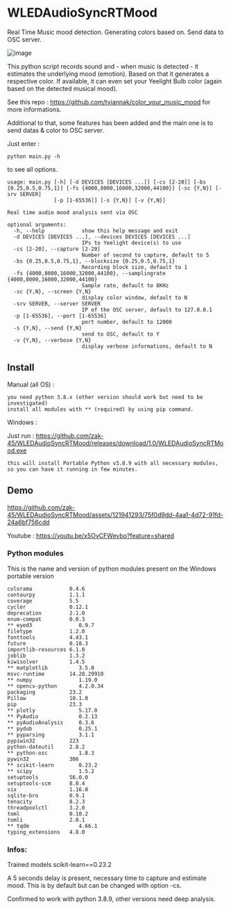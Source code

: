 # WLEDAudioSyncRTMood

Real Time Music mood detection. Generating colors based on. Send data to OSC server.

![image](https://github.com/zak-45/WLEDAudioSyncRTMood/assets/121941293/640b9066-5b66-4867-83c3-49d6bb669354)


This python script records sound and - when music is detected - it estimates the underlying mood (emotion). Based on that it generates a respective color. If available, it can even set your Yeelight Bulb color (again based on the detected musical mood). 

See this repo : https://github.com/tyiannak/color_your_music_mood for more informations.

Additional to that, some features has been added and the main one is to send datas & color to OSC server.

Just enter :
```
python main.py -h
```
to see all options.
```
usage: main.py [-h] [-d DEVICES [DEVICES ...]] [-cs [2-20]] [-bs {0.25,0.5,0.75,1}] [-fs {4000,8000,16000,32000,44100}] [-sc {Y,N}] [-srv SERVER]
               [-p [1-65536]] [-s {Y,N}] [-v {Y,N}]

Real time audio mood analysis sent via OSC

optional arguments:
  -h, --help            show this help message and exit
  -d DEVICES [DEVICES ...], --devices DEVICES [DEVICES ...]
                        IPs to Yeelight device(s) to use
  -cs [2-20], --capture [2-20]
                        Number of second to capture, default to 5
  -bs {0.25,0.5,0.75,1}, --blocksize {0.25,0.5,0.75,1}
                        Recording block size, default to 1
  -fs {4000,8000,16000,32000,44100}, --samplingrate {4000,8000,16000,32000,44100}
                        Sample rate, default to 8KHz
  -sc {Y,N}, --screen {Y,N}
                        display color window, default to N
  -srv SERVER, --server SERVER
                        IP of the OSC server, default to 127.0.0.1
  -p [1-65536], --port [1-65536]
                        port number, default to 12000
  -s {Y,N}, --send {Y,N}
                        send to OSC, default to Y
  -v {Y,N}, --verbose {Y,N}
                        display verbose informations, default to N
```

## Install

Manual (all OS) :
```
you need python 3.8.x (other version should work but need to be investigated)
install all modules with ** (required) by using pip command.
```
Windows :

Just run : https://github.com/zak-45/WLEDAudioSyncRTMood/releases/download/1.0/WLEDAudioSyncRTMood.exe
```
this will install Portable Python v3.8.9 with all necessary modules,
so you can have it running in few minutes.
```

## Demo

https://github.com/zak-45/WLEDAudioSyncRTMood/assets/121941293/75f0d9dd-4aa1-4d72-91fd-24a6bf756cdd

Youtube : https://youtu.be/x5OvCFWevbo?feature=shared

### Python modules 

This is the name and version of python modules present on the Windows portable version
```
colorama            0.4.6
contourpy           1.1.1
coverage            5.5
cycler              0.12.1
deprecation         2.1.0
enum-compat         0.0.3
** eyed3               0.9.7 
filetype            1.2.0
fonttools           4.43.1
future              0.18.3
importlib-resources 6.1.0
joblib              1.3.2
kiwisolver          1.4.5
** matplotlib          3.5.0
msvc-runtime        14.28.29910
** numpy               1.19.0
** opencv-python       4.2.0.34
packaging           23.2
Pillow              10.1.0
pip                 23.3
** plotly              5.17.0
** PyAudio             0.2.13
** pyAudioAnalysis     0.3.6
** pydub               0.25.1
** pyparsing           3.1.1
pypiwin32           223
python-dateutil     2.8.2
** python-osc          1.8.3
pywin32             306
** scikit-learn        0.23.2
** scipy               1.5.2
setuptools          56.0.0
setuptools-scm      8.0.4
six                 1.16.0
sqlite-bro          0.9.1
tenacity            8.2.3
threadpoolctl       3.2.0
toml                0.10.2
tomli               2.0.1
** tqdm                4.66.1
typing_extensions   4.8.0
```

### Infos:

Trained models scikit-learn==0.23.2

A 5 seconds delay is present, necessary time to capture and estimate mood. This is by default but can be changed with option -cs.

Confirmed to work with python 3.8.9, other versions need deep analysis.
